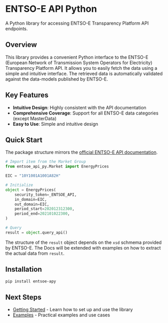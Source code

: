 # ENTSO-E API Python

A Python library for accessing ENTSO-E Transparency Platform API endpoints.

## Overview

This library provides a convenient Python interface to the ENTSO-E (European Network of Transmission System Operators for Electricity) Transparency Platform API. It allows you to easily fetch the data using a simple and intuitive interface. The retrieved data is automatically validated against the data-models published by ENTSO-E.

## Key Features

- **Intuitive Design**: Highly consistent with the API documentation
- **Comprehensive Coverage**: Support for all ENTSO-E data categories (except MasterData)
- **Easy to Use**: Simple and intuitive design

## Quick Start

The package structure mirrors the [official ENTSO-E API documentation](https://documenter.getpostman.com/view/7009892/2s93JtP3F6).

```python
# Import item from the Market Group
from entsoe_api_py.Market import EnergyPrices

EIC = "10Y1001A1001A82H"

# Initialize
object = EnergyPrices(
    security_token=_ENTSOE_API,
    in_domain=EIC,
    out_domain=EIC,
    period_start=202012312300,
    period_end=202101022300,
)

# Query
result = object.query_api()
```

The structure of the `result` object depends on the `xsd` schmema provided by ENTSO-E.
The Docs will be extended with examples on how to extract the actual data from `result`.

## Installation

```bash
pip install entsoe-apy
```

## Next Steps

- [Getting Started](getting_started.md) - Learn how to set up and use the library
- [Examples](examples.md) - Practical examples and use cases

